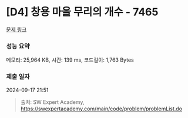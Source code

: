 # [D4] 창용 마을 무리의 개수 - 7465 

[문제 링크](https://swexpertacademy.com/main/code/problem/problemDetail.do?contestProbId=AWngfZVa9XwDFAQU) 

### 성능 요약

메모리: 25,964 KB, 시간: 139 ms, 코드길이: 1,763 Bytes

### 제출 일자

2024-09-17 21:51



> 출처: SW Expert Academy, https://swexpertacademy.com/main/code/problem/problemList.do